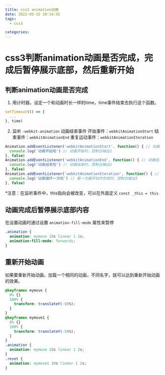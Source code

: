 ```yaml
---
title: css3 animation动画
date: 2022-03-15 10:14:55
tags:
  - css3

categories: 
---
```

# css3判断animation动画是否完成，完成后暂停展示底部，然后重新开始
## 判断animation动画是否完成
1. 用计时器，设定一个和动画时长一样的time，time事件结束去执行这个函数。
```javascript
setTimeout(() => {
  ...
}, time)
```
2. 监听 `-webkit-animation` 动画结束事件
  开始事件：`webkitAnimationStart`
  结束事件：`webkitAnimationEnd`
  重复运动事件：`webkitAnimationIteration`

```javascript
Animation.addEventListener('webkitAnimationStart', function() { // 动画开始时事件 
  console.log('动画开始啦') // 动画开始时，控制台输出1 
}, false)
Animation.addEventListener('webkitAnimationEnd', function() { // 动画结束时的事件 
  console.log('动画结束啦') // 动画结束时，控制台输出2 
}, false)
Animation.addEventListener('webkitAnimationIteration', function() { // 动画重复运动时的事件 
  console.log('动画循环一次啦') // 每一次循环动作完成时，控制台输出3 
}, false)
```

*注意：在监听事件中，this指向会被改变，可以在外面定义 `const _this = this`

## 动画完成后暂停展示底部内容
在设置动画时通过设置 `animation-fill-mode` 属性来暂停
```css
.animation {
  animation: mymove 10s linear 1 2s;
  animation-fill-mode: forwards;
}
```

## 重新开始动画
如果要重新开始动画，加载一个相同的动画，不同名字，就可以达到重新开始动画的效果。
```css
@keyframes mymove {
  0% {}
  100% {
    transform: translateY(-50%);
  }
}
@keyframes mymove1 {
  0% {}
  100% {
    transform: translateY(-50%);
  }
}
.animation {
  animation: mymove 10s linear 1 2s;
}
.reset {
  animation: mymove1 10s linear 1 2s;
}
```
